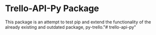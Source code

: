 # Trello-API-Py Package

This package is an attempt to test pip and extend the functionality of the already existing and outdated package, py-trello."# trello-api-py" 
